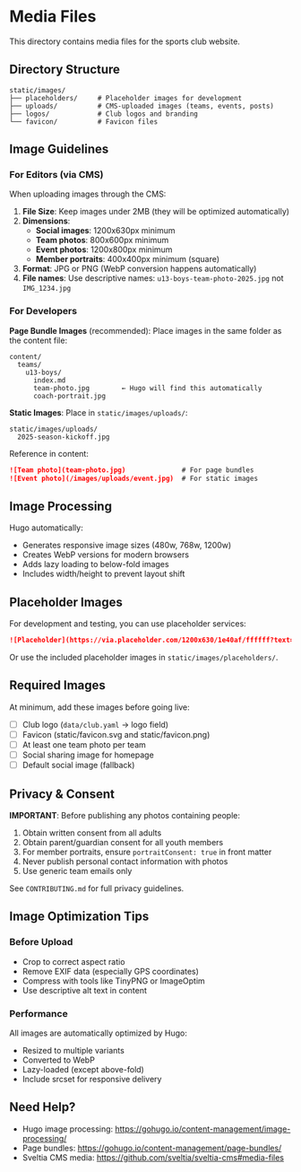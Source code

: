 # Media Files

This directory contains media files for the sports club website.

## Directory Structure

```
static/images/
├── placeholders/     # Placeholder images for development
├── uploads/          # CMS-uploaded images (teams, events, posts)
├── logos/            # Club logos and branding
└── favicon/          # Favicon files
```

## Image Guidelines

### For Editors (via CMS)

When uploading images through the CMS:

1. **File Size**: Keep images under 2MB (they will be optimized automatically)
2. **Dimensions**:
   - **Social images**: 1200x630px minimum
   - **Team photos**: 800x600px minimum
   - **Event photos**: 1200x800px minimum
   - **Member portraits**: 400x400px minimum (square)
3. **Format**: JPG or PNG (WebP conversion happens automatically)
4. **File names**: Use descriptive names: `u13-boys-team-photo-2025.jpg` not `IMG_1234.jpg`

### For Developers

**Page Bundle Images** (recommended):
Place images in the same folder as the content file:
```
content/
  teams/
    u13-boys/
      index.md
      team-photo.jpg        ← Hugo will find this automatically
      coach-portrait.jpg
```

**Static Images**:
Place in `static/images/uploads/`:
```
static/images/uploads/
  2025-season-kickoff.jpg
```

Reference in content:
```markdown
![Team photo](team-photo.jpg)              # For page bundles
![Event photo](/images/uploads/event.jpg)  # For static images
```

## Image Processing

Hugo automatically:
- Generates responsive image sizes (480w, 768w, 1200w)
- Creates WebP versions for modern browsers
- Adds lazy loading to below-fold images
- Includes width/height to prevent layout shift

## Placeholder Images

For development and testing, you can use placeholder services:

```markdown
![Placeholder](https://via.placeholder.com/1200x630/1e40af/ffffff?text=Sports+Club)
```

Or use the included placeholder images in `static/images/placeholders/`.

## Required Images

At minimum, add these images before going live:

- [ ] Club logo (`data/club.yaml` → logo field)
- [ ] Favicon (static/favicon.svg and static/favicon.png)
- [ ] At least one team photo per team
- [ ] Social sharing image for homepage
- [ ] Default social image (fallback)

## Privacy & Consent

**IMPORTANT**: Before publishing any photos containing people:

1. Obtain written consent from all adults
2. Obtain parent/guardian consent for all youth members
3. For member portraits, ensure `portraitConsent: true` in front matter
4. Never publish personal contact information with photos
5. Use generic team emails only

See `CONTRIBUTING.md` for full privacy guidelines.

## Image Optimization Tips

### Before Upload

- Crop to correct aspect ratio
- Remove EXIF data (especially GPS coordinates)
- Compress with tools like TinyPNG or ImageOptim
- Use descriptive alt text in content

### Performance

All images are automatically optimized by Hugo:
- Resized to multiple variants
- Converted to WebP
- Lazy-loaded (except above-fold)
- Include srcset for responsive delivery

## Need Help?

- Hugo image processing: https://gohugo.io/content-management/image-processing/
- Page bundles: https://gohugo.io/content-management/page-bundles/
- Sveltia CMS media: https://github.com/sveltia/sveltia-cms#media-files
